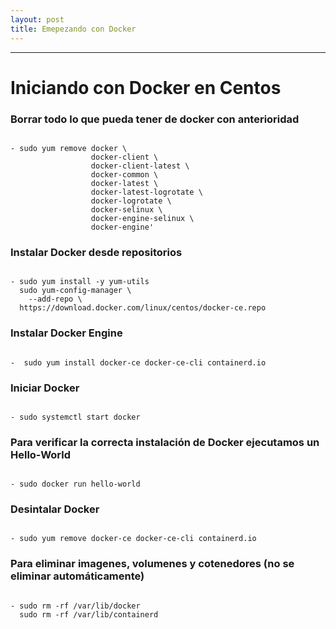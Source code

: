 ```yaml
---
layout: post
title: Emepezando con Docker
---
```

<!-- Asi se ponen las fotos en Mackdown
![foto_personal](https://raw.githubusercontent.com/matthy11/matthy11.github.io/master/images/foto1.jpg)
-->

***

# Iniciando con Docker en Centos

### Borrar todo lo que pueda tener de docker con anterioridad

~~~

- sudo yum remove docker \
                  docker-client \
                  docker-client-latest \
                  docker-common \
                  docker-latest \
                  docker-latest-logrotate \
                  docker-logrotate \
                  docker-selinux \
                  docker-engine-selinux \
                  docker-engine'  

~~~

### Instalar Docker desde repositorios  

~~~

- sudo yum install -y yum-utils
  sudo yum-config-manager \
    --add-repo \
  https://download.docker.com/linux/centos/docker-ce.repo

~~~

### Instalar Docker Engine  

~~~

-  sudo yum install docker-ce docker-ce-cli containerd.io

~~~

### Iniciar Docker  

~~~

- sudo systemctl start docker

~~~

### Para verificar la correcta instalación de Docker ejecutamos un Hello-World  

~~~

- sudo docker run hello-world

~~~

### Desintalar Docker  

~~~

- sudo yum remove docker-ce docker-ce-cli containerd.io

~~~

### Para eliminar imagenes, volumenes y cotenedores (no se eliminar automáticamente)

~~~

- sudo rm -rf /var/lib/docker
  sudo rm -rf /var/lib/containerd

~~~

